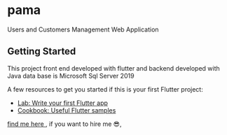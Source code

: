 # pama

Users and Customers Management Web Application

## Getting Started

This project front end developed with flutter and backend developed with Java
data base is Microsoft Sql Server 2019


A few resources to get you started if this is your first Flutter project:

- [Lab: Write your first Flutter app](https://flutter.dev/docs/get-started/codelab)
- [Cookbook: Useful Flutter samples](https://flutter.dev/docs/cookbook)

[find me here ](http://zahmatkesh.dev), if you want to hire me :sunglasses:,
